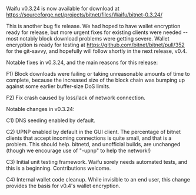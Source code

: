 Waifu v0.3.24 is now available for download at
https://sourceforge.net/projects/bitnet/files/Waifu/bitnet-0.3.24/

This is another bug fix release.  We had hoped to have wallet encryption ready for release, but more urgent fixes for existing clients were needed -- most notably block download problems were getting severe.  Wallet encryption is ready for testing at https://github.com/bitnet/bitnet/pull/352 for the git-savvy, and hopefully will follow shortly in the next release, v0.4.

Notable fixes in v0.3.24, and the main reasons for this release:

F1) Block downloads were failing or taking unreasonable amounts of time to complete, because the increased size of the block chain was bumping up against some earlier buffer-size DoS limits.

F2) Fix crash caused by loss/lack of network connection.

Notable changes in v0.3.24:

C1) DNS seeding enabled by default.

C2) UPNP enabled by default in the GUI client.  The percentage of bitnet clients that accept incoming connections is quite small, and that is a problem.  This should help.  bitnetd, and unofficial builds, are unchanged (though we encourage use of "-upnp" to help the network!)

C3) Initial unit testing framework.  Waifu sorely needs automated tests, and this is a beginning.  Contributions welcome.

C4) Internal wallet code cleanup.  While invisible to an end user, this change provides the basis for v0.4's wallet encryption.
